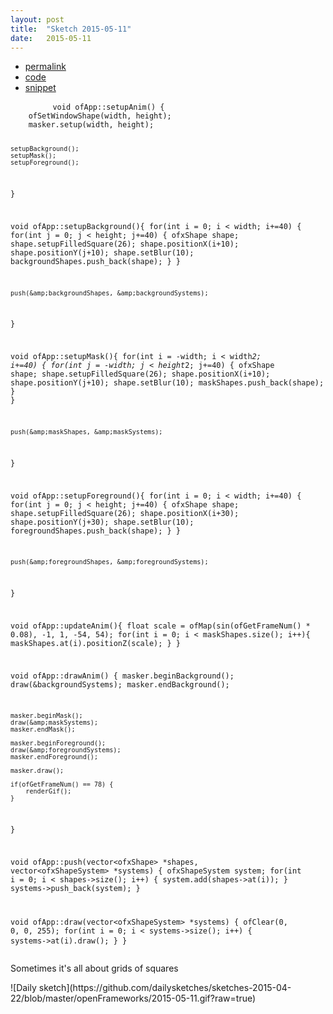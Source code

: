 ```yaml
---
layout: post
title:  "Sketch 2015-05-11"
date:   2015-05-11
---
```

<div class="code">
    <ul>
		<li><a href="{% post_url 2015-05-11-sketch %}">permalink</a></li>
		<li><a href="https://github.com/dailysketches/dailySketches/tree/master/sketches/2015-05-11">code</a></li>
		<li><a href="#" class="snippet-button">snippet</a></li>
	</ul>
    <pre class="snippet">
        <code class="cpp">void ofApp::setupAnim() {
    ofSetWindowShape(width, height);
    masker.setup(width, height);
    
    setupBackground();
    setupMask();
    setupForeground();
}

void ofApp::setupBackground(){
    for(int i = 0; i &lt; width; i+=40) {
        for(int j = 0; j &lt; height; j+=40) {
            ofxShape shape;
            shape.setupFilledSquare(26);
            shape.positionX(i+10);
            shape.positionY(j+10);
            shape.setBlur(10);
            backgroundShapes.push_back(shape);
        }
    }
    
    push(&amp;backgroundShapes, &amp;backgroundSystems);
}

void ofApp::setupMask(){
    for(int i = -width; i &lt; width*2; i+=40) {
        for(int j = -width; j &lt; height*2; j+=40) {
            ofxShape shape;
            shape.setupFilledSquare(26);
            shape.positionX(i+10);
            shape.positionY(j+10);
            shape.setBlur(10);
            maskShapes.push_back(shape);
        }
    }
    
    push(&amp;maskShapes, &amp;maskSystems);
}

void ofApp::setupForeground(){
    for(int i = 0; i &lt; width; i+=40) {
        for(int j = 0; j &lt; height; j+=40) {
            ofxShape shape;
            shape.setupFilledSquare(26);
            shape.positionX(i+30);
            shape.positionY(j+30);
            shape.setBlur(10);
            foregroundShapes.push_back(shape);
        }
    }
    
    push(&amp;foregroundShapes, &amp;foregroundSystems);
}

void ofApp::updateAnim(){
    float scale = ofMap(sin(ofGetFrameNum() * 0.08), -1, 1, -54, 54);
    for(int i = 0; i &lt; maskShapes.size(); i++){
        maskShapes.at(i).positionZ(scale);
    }
}

void ofApp::drawAnim() {
    masker.beginBackground();
    draw(&amp;backgroundSystems);
    masker.endBackground();
    
    masker.beginMask();
    draw(&amp;maskSystems);
    masker.endMask();
    
    masker.beginForeground();
    draw(&amp;foregroundSystems);
    masker.endForeground();
    
    masker.draw();
    
    if(ofGetFrameNum() == 78) {
        renderGif();
    }
}

void ofApp::push(vector&lt;ofxShape&gt; *shapes, vector&lt;ofxShapeSystem&gt; *systems) {
    ofxShapeSystem system;
    for(int i = 0; i &lt; shapes-&gt;size(); i++) {
        system.add(shapes-&gt;at(i));
    }
    systems-&gt;push_back(system);
}

void ofApp::draw(vector&lt;ofxShapeSystem&gt; *systems) {
    ofClear(0, 0, 0, 255);
    for(int i = 0; i &lt; systems-&gt;size(); i++) {
        systems-&gt;at(i).draw();
    }
}</code>
    </pre>
</div>
<p class="description">Sometimes it's all about grids of squares</p>
![Daily sketch](https://github.com/dailysketches/sketches-2015-04-22/blob/master/openFrameworks/2015-05-11.gif?raw=true)
